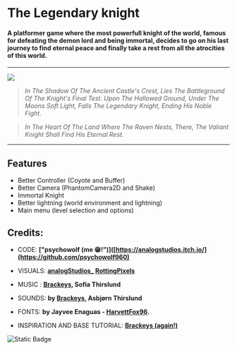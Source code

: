 
# The Legendary knight



#### A platformer game where the most powerfull knight of the world, famous for defeating the demon lord and being immortal, decides to go on his last journey to find eternal peace and finally take a rest from all the atrocities of this world.

------------
![](https://i.imgur.com/Cvy8gTB.png)
> *In The Shadow Of The Ancient Castle's Crest,
Lies The Battleground Of The Knight's Final Test.
Upon The Hallowed Ground, Under The Moons Soft Light,
Falls The Legendary Knight, Ending His Noble Fight.*

> *In The Heart Of The Land Where The Raven Nests,
There, The Valiant Knight Shall Find His Eternal Rest.*

------------

## Features

- Better Controller (Coyote and Buffer)
- Better Camera (PhantomCamera2D and Shake)
- Immortal Knight
- Better lightning (world environment and lightning)
- Main menu (level selection and options)


## Credits:
- CODE: **["psychowolf (me 😁!")]([https://analogstudios.itch.io/](https://github.com/psychowolf960)**

- VISUALS: **[analogStudios_](https://analogstudios.itch.io/ "analogStudios_")  [RottingPixels](https://rottingpixels.itch.io/ "RottingPixels")**

- MUSIC : **[Brackeys](https://www.youtube.com/@Brackeys "Brackeys"), Sofia Thirslund**

- SOUNDS: **by [Brackeys](https://www.youtube.com/@Brackeys "Brackeys"), Asbjørn Thirslund**

- FONTS: **by Jayvee Enaguas - [HarvettFox96](https://www.dafont.com/pixel-operator.font?l[]=10&l[]=1 "HarvettFox96").**

- INSPIRATION AND BASE TUTORIAL: **[Brackeys (again!)](https://www.youtube.com/watch?v=LOhfqjmasi0)**

![Static Badge](https://img.shields.io/badge/The-Unlicense-red)
